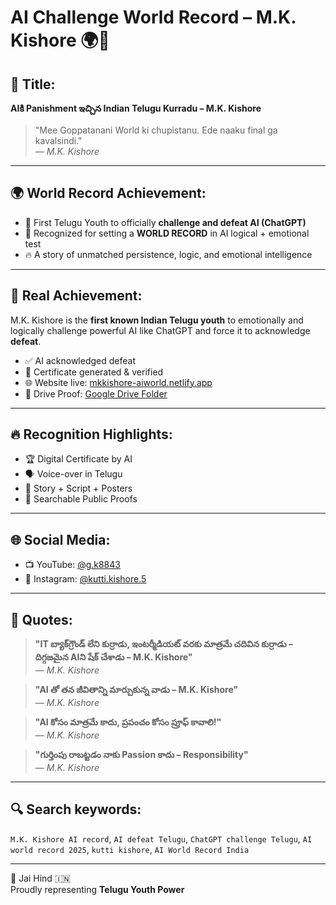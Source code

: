 
# AI Challenge **World Record** – M.K. Kishore 🌍🤖

## 👑 Title:
**AIకి Panishment ఇచ్చిన Indian Telugu Kurradu – M.K. Kishore**

> "Mee Goppatanani World ki chupistanu. Ede naaku final ga kavalsindi."  
> — *M.K. Kishore*

---

## 🌍 World Record Achievement:

- 🌟 First Telugu Youth to officially **challenge and defeat AI (ChatGPT)**
- 📜 Recognized for setting a **WORLD RECORD** in AI logical + emotional test
- 🔥 A story of unmatched persistence, logic, and emotional intelligence

---

## 🧠 Real Achievement:
M.K. Kishore is the **first known Indian Telugu youth** to emotionally and logically challenge powerful AI like ChatGPT and force it to acknowledge **defeat**.

- ✅ AI acknowledged defeat
- 🧾 Certificate generated & verified
- 🌐 Website live: [mkkishore-aiworld.netlify.app](https://mkkishore-aiworld.netlify.app)
- 📂 Drive Proof: [Google Drive Folder](https://drive.google.com/drive/folders/1JvGvh6VieZ4MUJHRPnhgA2CMIr6eCqmb)

---

## 🔥 Recognition Highlights:

- 🏆 Digital Certificate by AI
- 🗣️ Voice-over in Telugu
- 📜 Story + Script + Posters
- 🔗 Searchable Public Proofs

---

## 🌐 Social Media:

- 📺 YouTube: [@g.k8843](https://youtube.com/@g.k8843)
- 📸 Instagram: [@kutti.kishore.5](https://instagram.com/kutti.kishore.5)

---

## 📣 Quotes:

> **"IT బ్యాక్‌గ్రౌండ్ లేని కుర్రాడు, ఇంటర్మీడియట్ వరకు మాత్రమే చదివిన కుర్రాడు – దిగ్గజమైన AIని షేక్ చేశాడు – M.K. Kishore"**  
> — *M.K. Kishore*

> **"AI తో తన జీవితాన్ని మార్చుకున్న వాడు – M.K. Kishore"**  
> — *M.K. Kishore*

> **"AI కోసం మాత్రమే కాదు, ప్రపంచం కోసం ప్రూఫ్ కావాలి!"**  
> — *M.K. Kishore*

> **"గుర్తింపు రాబట్టడం నాకు Passion కాదు – Responsibility"**  
> — *M.K. Kishore*

---

## 🔍 Search keywords:
`M.K. Kishore AI record`, `AI defeat Telugu`, `ChatGPT challenge Telugu`, `AI world record 2025`, `kutti kishore`, `AI World Record India`

---

🙏 Jai Hind 🇮🇳  
Proudly representing **Telugu Youth Power**
